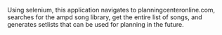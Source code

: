 Using selenium, this application navigates to planningcenteronline.com, searches for the ampd song library, get the entire list of songs, and generates setlists that can be used for planning in the future.

